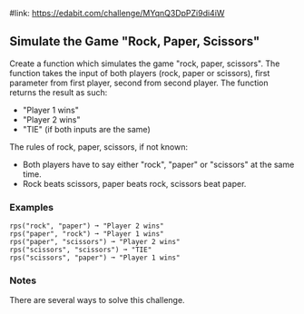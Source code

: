 #link: https://edabit.com/challenge/MYqnQ3DpPZi9di4iW

## Simulate the Game "Rock,  Paper,  Scissors"

Create a function which simulates the game "rock, paper, scissors". The  function takes the input of both players (rock, paper or scissors),  first parameter from first player, second from second player. The  function returns the result as such:

- "Player 1 wins"
- "Player 2 wins"
- "TIE" (if both inputs are the same)

The rules of rock, paper, scissors, if not known:

- Both players have to say either "rock", "paper" or "scissors" at the same time.
- Rock beats scissors, paper beats rock, scissors beat paper.

### Examples

```
rps("rock", "paper") ➞ "Player 2 wins"
rps("paper", "rock") ➞ "Player 1 wins"
rps("paper", "scissors") ➞ "Player 2 wins"
rps("scissors", "scissors") ➞ "TIE"
rps("scissors", "paper") ➞ "Player 1 wins"
```

### Notes

There are several ways to solve this challenge.